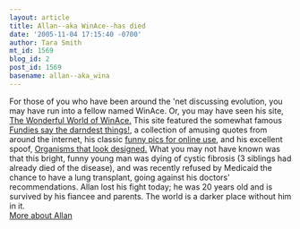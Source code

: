 ```yaml
---
layout: article
title: Allan--aka WinAce--has died
date: '2005-11-04 17:15:40 -0700'
author: Tara Smith
mt_id: 1569
blog_id: 2
post_id: 1569
basename: allan--aka_wina
---
```

<img src="http://img.photobucket.com/albums/v164/roland98/al-jess.jpg" alt="" style="float:left;" /> For those of you who have been around the 'net discussing evolution, you may have run into a fellow named WinAce.  Or, you may have seen his site, [The Wonderful World of WinAce.](http://users.rcn.com/rostmd/winace/index.htm)  This site featured the somewhat famous [Fundies say the darndest things!](http://users.rcn.com/rostmd/winace/fundies/), a collection of amusing quotes from around the internet, his classic [funny pics for online use](http://users.rcn.com/rostmd/winace/pics/), and his excellent spoof, [Organisms that look designed.](http://users.rcn.com/rostmd/winace/designed_organisms)   What you may not have known was that this bright, funny young man was dying of cystic fibrosis (3 siblings had already died of the disease), and was recently refused by Medicaid the chance to have a lung transplant, going against his doctors' recommendations.  Allan lost his fight today; he was 20 years old and is survived by his fiancee and parents.  The world is a darker place without him in it.  
[More about Allan](http://www.save-allan.org/)
